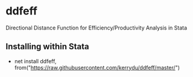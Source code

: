 # ddfeff
 Directional Distance Function for Efficiency/Productivity Analysis in Stata
 
 ## Installing within Stata
 - net install ddfeff, from("https://raw.githubusercontent.com/kerrydu/ddfeff/master/")
